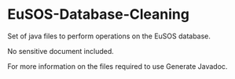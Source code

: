 # EuSOS-Database-Cleaning
Set of java files to perform operations on the EuSOS database.


No sensitive document included. 

For more information on the files required to use Generate Javadoc.

